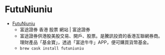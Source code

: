 # FutuNiuniu
- [FutuNiuniu](https://hk.futu5.com/)
  -  富途證券 香港 股票 網站 | 富途證券
  - 富途證券供港股美股交易、開戶、股票。是騰訊投資的香港互聯網券商。理財產品「基金寶」，透過「富途牛牛」APP，便可購買貨幣基金。
  - `brew cask install futuniuniu`
